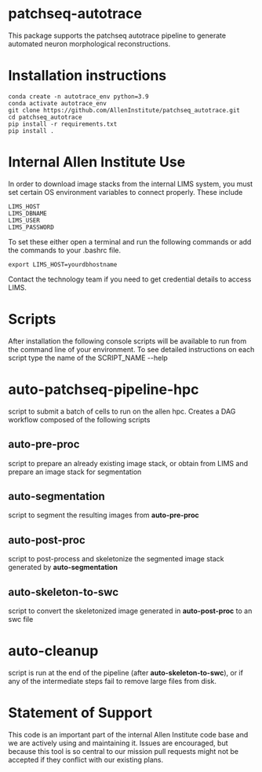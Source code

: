 # patchseq-autotrace
This package supports the patchseq autotrace pipeline to generate automated neuron morphological reconstructions.


Installation instructions
=========================

    conda create -n autotrace_env python=3.9   
    conda activate autotrace_env  
    git clone https://github.com/AllenInstitute/patchseq_autotrace.git  
    cd patchseq_autotrace  
    pip install -r requirements.txt  
    pip install .

Internal Allen Institute Use
============================
In order to download image stacks from the internal LIMS system, you must set certain OS environment variables to connect properly.  These include

    LIMS_HOST
    LIMS_DBNAME
    LIMS_USER
    LIMS_PASSWORD

To set these either open a terminal and run the following commands or add the commands to your .bashrc file.

    export LIMS_HOST=yourdbhostname 

Contact the technology team if you need to get credential details to access LIMS.


Scripts
=======
After installation the following console scripts will be available to run from the command line of your environment. To see detailed instructions on each script type the name of the SCRIPT_NAME --help

auto-patchseq-pipeline-hpc
====================
script to submit a batch of cells to run on the allen hpc. Creates a DAG workflow composed of the following scripts

auto-pre-proc
----------------------------
script to prepare an already existing image stack, or obtain from LIMS and prepare an image stack for segmentation

auto-segmentation
--------------------------------
script to segment the resulting images from **auto-pre-proc**

auto-post-proc
----------------------------
script to post-process and skeletonize the segmented image stack generated by **auto-segmentation**

auto-skeleton-to-swc
------------------------------
script to convert the skeletonized image generated in **auto-post-proc** to an swc file

auto-cleanup
====================
script is run at the end of the pipeline (after **auto-skeleton-to-swc**), or if any of the intermediate steps fail to remove large files from disk.



Statement of Support
====================
This code is an important part of the internal Allen Institute code base and we are actively using and maintaining it. Issues are encouraged, but because this tool is so central to our mission pull requests might not be accepted if they conflict with our existing plans.